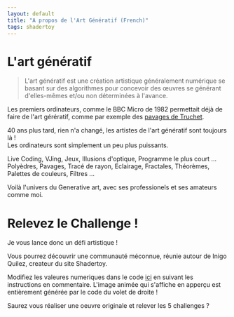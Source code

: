 ```yaml
---
layout: default
title: "A propos de l'Art Génératif (French)"
tags: shadertoy
---
```


# L'art génératif

>L'art génératif est une création artistique généralement numérique se basant sur des algorithmes pour concevoir des œuvres se générant d'elles-mêmes et/ou non déterminées à l'avance.

Les premiers ordinateurs, comme le BBC Micro de 1982 permettait déjà de faire de l'art gérératif, comme par exemple des [pavages de Truchet](https://bbcmic.ro/#%7B%22v%22%3A1%2C%22program%22%3A%22MODE2%5CnS%3D128%5CnFOR%20I%20%3D%200%20TO%2010%20%5CnFOR%20J%20%3D%200%20TO%209%20%5CnVDU%2029%2CI*S%3BJ*S%3B%5CnPROCCARRE%5CnNEXT%20J%5CnNEXT%20I%5CnEND%5CnDEF%20PROCCARRE%5CnT%3DS%2F2%5CnR%3DINT%28RND%281%29*2%29%5CnIF%20R%3D1%20THEN%20MOVE%200%2CT%20%3A%20DRAW%20-T%2C0%20%5CnIF%20R%3D0%20THEN%20MOVE%20-T%2C0%3A%20DRAW%200%2C-T%5CnIF%20R%3D1%20THEN%20MOVE%200%2C-T%20%3A%20DRAW%20T%2C0%5CnIF%20R%3D0%20THEN%20MOVE%20T%2C0%20%3A%20DRAW%200%2CT%5CnENDPROC%22%7D).

40 ans plus tard, rien n'a changé, les artistes de l'art génératif sont toujours là !  
Les ordinateurs sont simplement un peu plus puissants.

Live Coding, VJing, Jeux, Illusions d'optique, Programme le plus court ...  
Polyèdres, Pavages, Tracé de rayon, Eclairage, Fractales, Théorèmes, Palettes de couleurs, Filtres ...

Voilà l'univers du Generative art, avec ses professionels et ses amateurs comme moi.

# Relevez le Challenge !

Je vous lance donc un défi artistique !  

Vous pourrez découvrir une communauté méconnue, réunie autour de Inigo Quilez, createur du site Shadertoy.

Modifiez les valeures numeriques dans le code [ici](https://www.shadertoy.com/view/7ls3D4) en suivant les instructions en commentaire. L'image animée qui s'affiche en apperçu est entièrement générée par le code du volet de droite ! 

Saurez vous réaliser une oeuvre originale et relever les 5 challenges ? 


